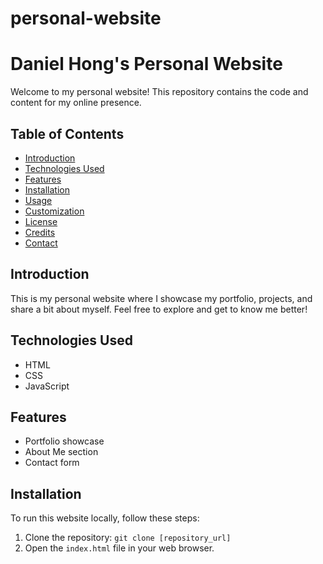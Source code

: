 # personal-website

# Daniel Hong's Personal Website

Welcome to my personal website! This repository contains the code and content for my online presence.

## Table of Contents
- [Introduction](#introduction)
- [Technologies Used](#technologies-used)
- [Features](#features)
- [Installation](#installation)
- [Usage](#usage)
- [Customization](#customization)
- [License](#license)
- [Credits](#credits)
- [Contact](#contact)

## Introduction

This is my personal website where I showcase my portfolio, projects, and share a bit about myself. Feel free to explore and get to know me better!

## Technologies Used

- HTML
- CSS
- JavaScript

## Features

- Portfolio showcase
- About Me section
- Contact form

## Installation

To run this website locally, follow these steps:

1. Clone the repository: `git clone [repository_url]`
2. Open the `index.html` file in your web browser.
